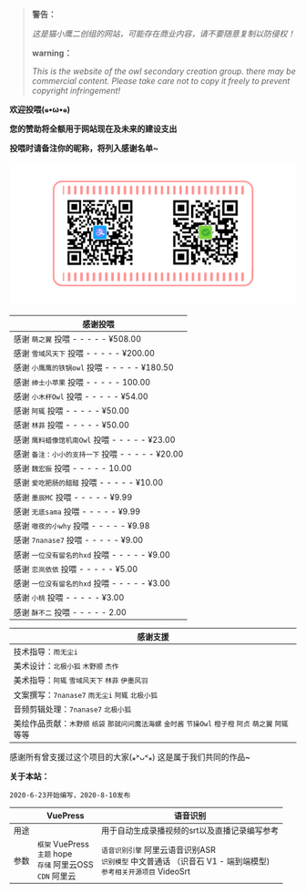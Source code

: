 

>   **警告：**
>
>   *这是猫小鹰二创组的网站，可能存在商业内容，请不要随意复制以防侵权！*
>
>   **warning：**
>
>   *This is the website of the owl secondary creation group. there may be commercial content. Please take care not to copy it freely to prevent copyright infringement!*

**欢迎投喂(๑•ω•๑)**

**您的赞助将全额用于网站现在及未来的建设支出**

**投喂时请备注你的昵称，将列入感谢名单~**

[![img](/imgs/pay1-3.png)](https://beijixiaohu.oss-cn-beijing.aliyuncs.com/picture/pay1-3.png)

| 感谢投喂                                          |
| ------------------------------------------------- |
| 感谢 `萌之翼` 投喂 - - - - - ¥508.00              |
| 感谢 `雪域风天下` 投喂 - - - - - ¥200.00          |
| 感谢 `小鹰鹰的铁锅owl` 投喂 - - - - - ¥180.50     |
| 感谢 `绅士小苹果` 投喂 - - - - - 100.00           |
| 感谢 `小木杯Owl` 投喂 - - - - - ¥54.00            |
| 感谢 `阿辄` 投喂 - - - - - ¥50.00                 |
| 感谢 `林菲` 投喂 - - - - - ¥50.00                 |
| 感谢 `鹰料蜡像馆机南Owl` 投喂 - - - - - ¥23.00    |
| 感谢 `备注：小小的支持一下` 投喂 - - - - - ¥20.00 |
| 感谢 `魏宏振` 投喂 - - - - - 10.00                |
| 感谢 `爱吃肥肠的醋醋` 投喂 - - - - - ¥10.00       |
| 感谢 `墨辰MC` 投喂 - - - - - ¥9.99                |
| 感谢 `无底sama` 投喂 - - - - - ¥9.99              |
| 感谢 `嗷夜的小why` 投喂 - - - - - ¥9.98           |
| 感谢 `7nanase7` 投喂 - - - - - ¥9.00              |
| 感谢 `一位没有留名的hxd` 投喂 - - - - - ¥9.00     |
| 感谢 `恋岚依依` 投喂 - - - - - ¥5.00              |
| 感谢 `一位没有留名的hxd` 投喂 - - - - - ¥3.00     |
| 感谢 `小桃` 投喂 - - - - - ¥3.00                  |
| 感谢 `酥不二` 投喂 - - - - - 2.00                 |

| 感谢支援                                                     |
| ------------------------------------------------------------ |
| 技术指导：`雨无尘i`                                          |
| 美术设计：`北极小狐` `木野顺` `杰作`                         |
| 美术指导：`阿辄` `雪域风天下` `林菲` `伊墨风羽`              |
| 文案撰写：`7nanase7` `雨无尘i` `阿辄` `北极小狐`             |
| 音频剪辑处理：`7nanase7` `北极小狐`                          |
| 美绘作品贡献：`木野顺` `纸袋` `那就问问魔法海螺` `金时酱` `节操Owl` `橙子橙` `阿贞` `萌之翼` `阿辄` 等等 |

感谢所有曾支援过这个项目的大家(⁎˃ᴗ˂⁎) 这是属于我们共同的作品~

**关于本站：**

```
2020-6-23开始编写，2020-8-10发布
```

|      | VuePress                                                     | 语音识别                                                     |
| ---- | ------------------------------------------------------------ | ------------------------------------------------------------ |
| 用途 |                                                              | 用于自动生成录播视频的srt以及直播记录编写参考                |
| 参数 | `框架` VuePress <br>`主题`  hope<br>`存储` 阿里云OSS <br>`CDN` 阿里云 | `语音识别引擎` 阿里云语音识别ASR<br>`识别模型` 中文普通话 （识音石 V1 - 端到端模型) <br>`参考相关开源项目` VideoSrt |



